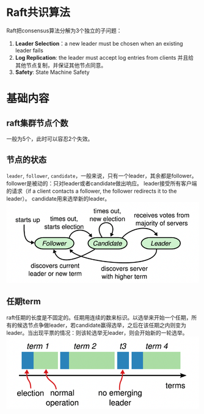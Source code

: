 # Raft共识算法

Raft把consensus算法分解为3个独立的子问题：
1. **Leader Selection**：a new leader must be chosen when an existing leader fails
2. **Log Replication**: the leader must accept log entries from clients 并且给其他节点复制，并保证其他节点同意。
3. **Safety**: State Machine Safety

# 基础内容
## raft集群节点个数
一般为5个，此时可以容忍2个失效。

## 节点的状态
`leader`, `follower`, `candidate`，一般来说，只有一个leader，其余都是follower。
follower是被动的：只对leader或者candidate做出响应。
leader接受所有客户端的请求（if a client contacts a follower, the follower redirects it to the leader）。
candidate用来选举新的leader。
![status](raft_status.png)

## 任期term
raft任期的长度是不固定的。任期用连续的数来标识。以选举来开始一个任期，所有的候选节点争做leader，若candidate赢得选举，之后在该任期之内则变为leader。当出现平票的情况：则该轮选举无leader，则会开始新的一轮选举。
![term](raft_term.png)


